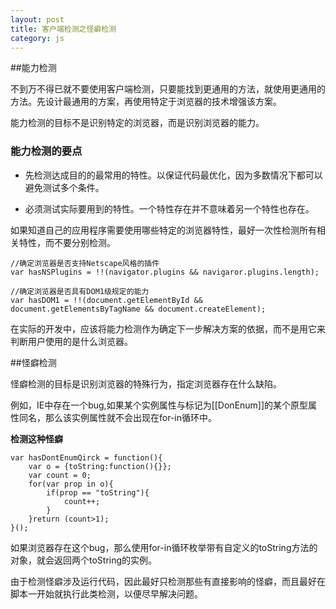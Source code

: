 ```yaml
---
layout: post
title: 客户端检测之怪癖检测
category: js
---
```

##能力检测

不到万不得已就不要使用客户端检测，只要能找到更通用的方法，就使用更通用的方法。先设计最通用的方案，再使用特定于浏览器的技术增强该方案。

能力检测的目标不是识别特定的浏览器，而是识别浏览器的能力。

### 能力检测的要点
* 先检测达成目的的最常用的特性。以保证代码最优化，因为多数情况下都可以避免测试多个条件。

* 必须测试实际要用到的特性。一个特性存在并不意味着另一个特性也存在。

如果知道自己的应用程序需要使用哪些特定的浏览器特性，最好一次性检测所有相关特性，而不要分别检测。

    //确定浏览器是否支持Netscape风格的插件
    var hasNSPlugins = !!(navigator.plugins && navigaror.plugins.length);

    //确定浏览器是否具有DOM1级规定的能力
    var hasDOM1 = !!(document.getElementById && document.getElementsByTagName && document.createElement);

在实际的开发中，应该将能力检测作为确定下一步解决方案的依据，而不是用它来判断用户使用的是什么浏览器。

##怪癖检测

怪癖检测的目标是识别浏览器的特殊行为，指定浏览器存在什么缺陷。

例如，IE中存在一个bug,如果某个实例属性与标记为[[DonEnum]]的某个原型属性同名，那么该实例属性就不会出现在for-in循环中。

**检测这种怪癖**

    var hasDontEnumQirck = function(){
        var o = {toString:function(){}};
        var count = 0;
        for(var prop in o){
            if(prop == "toString"){
                count++;
            }
        }return (count>1);
    }();
    
如果浏览器存在这个bug，那么使用for-in循环枚举带有自定义的toString方法的对象，就会返回两个toString的实例。

由于检测怪癖涉及运行代码，因此最好只检测那些有直接影响的怪癖，而且最好在脚本一开始就执行此类检测，以便尽早解决问题。

